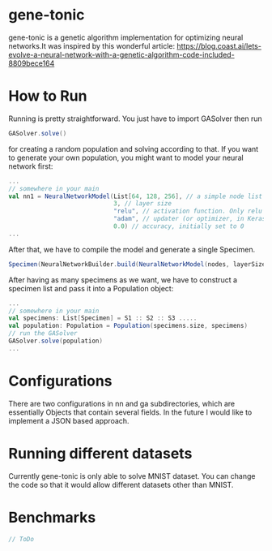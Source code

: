 # gene-tonic

gene-tonic is a genetic algorithm implementation for optimizing neural networks.It was inspired by this wonderful article: https://blog.coast.ai/lets-evolve-a-neural-network-with-a-genetic-algorithm-code-included-8809bece164

# How to Run

Running is pretty straightforward. You just have to import GASolver then run 
```scala
GASolver.solve()
```
for creating a random population and solving according to that. If you want to generate your own population, you might want to model your neural network first: 
```scala
...
// somewhere in your main
val nn1 = NeuralNetworkModel(List[64, 128, 256], // a simple node list
                             3, // layer size
                             "relu", // activation function. Only relu and elu is supported as of now
                             "adam", // updater (or optimizer, in Keras terminology) Only ADAM and RMSPROP is supported
                             0.0) // accuracy, initially set to 0
...
```

After that, we have to compile the model and generate a single Specimen.
```scala
Specimen(NeuralNetworkBuilder.build(NeuralNetworkModel(nodes, layerSize, activation, optimizer, 0.0)))
```
After having as many specimens as we want, we have to construct a specimen list and pass it into a Population object:
```scala
...
// somewhere in your main
val specimens: List[Specimen] = S1 :: S2 :: S3 ..... 
val population: Population = Population(specimens.size, specimens)
// run the GASolver
GASolver.solve(population)
...
```

# Configurations
There are two configurations in  nn and ga subdirectories, which are essentially Objects that contain several fields. In the future I would like to implement a JSON based approach.

# Running different datasets
Currently gene-tonic is only able to solve MNIST dataset. You can change the code so that it would allow different datasets other than MNIST.

# Benchmarks
```scala
// ToDo
```
